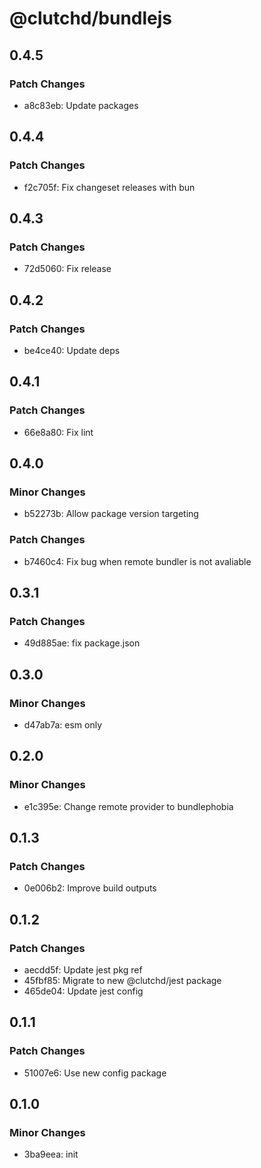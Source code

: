 # @clutchd/bundlejs

## 0.4.5

### Patch Changes

- a8c83eb: Update packages

## 0.4.4

### Patch Changes

- f2c705f: Fix changeset releases with bun

## 0.4.3

### Patch Changes

- 72d5060: Fix release

## 0.4.2

### Patch Changes

- be4ce40: Update deps

## 0.4.1

### Patch Changes

- 66e8a80: Fix lint

## 0.4.0

### Minor Changes

- b52273b: Allow package version targeting

### Patch Changes

- b7460c4: Fix bug when remote bundler is not avaliable

## 0.3.1

### Patch Changes

- 49d885ae: fix package.json

## 0.3.0

### Minor Changes

- d47ab7a: esm only

## 0.2.0

### Minor Changes

- e1c395e: Change remote provider to bundlephobia

## 0.1.3

### Patch Changes

- 0e006b2: Improve build outputs

## 0.1.2

### Patch Changes

- aecdd5f: Update jest pkg ref
- 45fbf85: Migrate to new @clutchd/jest package
- 465de04: Update jest config

## 0.1.1

### Patch Changes

- 51007e6: Use new config package

## 0.1.0

### Minor Changes

- 3ba9eea: init
